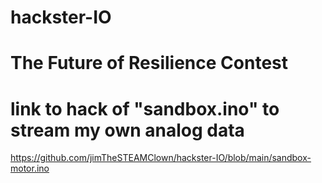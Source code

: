 # hackster-IO
# The Future of Resilience Contest
# link to hack of "sandbox.ino" to stream my own analog data
https://github.com/jimTheSTEAMClown/hackster-IO/blob/main/sandbox-motor.ino

